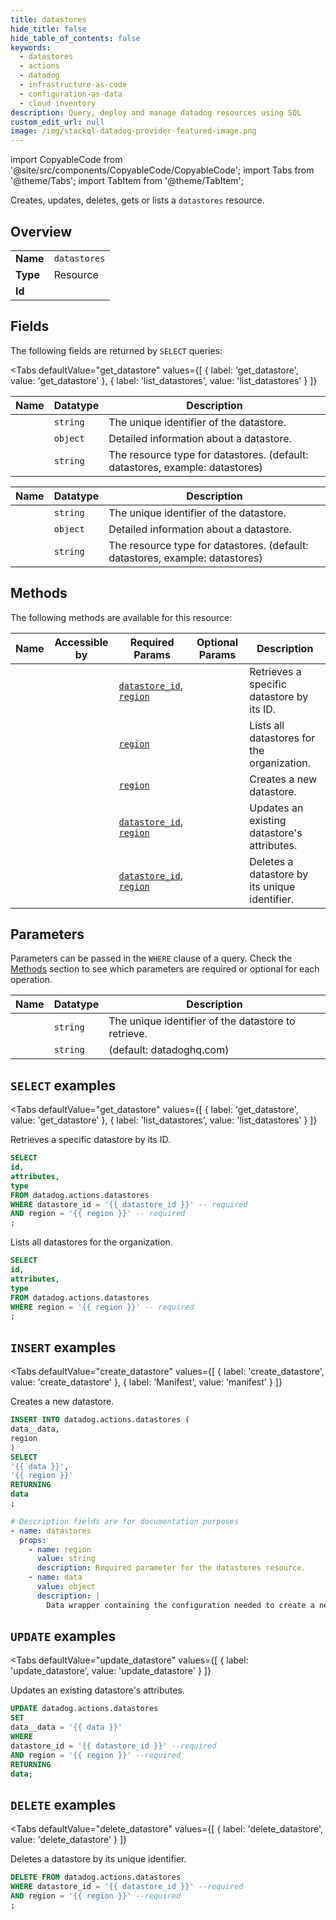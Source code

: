 ```yaml
--- 
title: datastores
hide_title: false
hide_table_of_contents: false
keywords:
  - datastores
  - actions
  - datadog
  - infrastructure-as-code
  - configuration-as-data
  - cloud inventory
description: Query, deploy and manage datadog resources using SQL
custom_edit_url: null
image: /img/stackql-datadog-provider-featured-image.png
---
```


import CopyableCode from '@site/src/components/CopyableCode/CopyableCode';
import Tabs from '@theme/Tabs';
import TabItem from '@theme/TabItem';

Creates, updates, deletes, gets or lists a <code>datastores</code> resource.

## Overview
<table><tbody>
<tr><td><b>Name</b></td><td><code>datastores</code></td></tr>
<tr><td><b>Type</b></td><td>Resource</td></tr>
<tr><td><b>Id</b></td><td><CopyableCode code="datadog.actions.datastores" /></td></tr>
</tbody></table>

## Fields

The following fields are returned by `SELECT` queries:

<Tabs
    defaultValue="get_datastore"
    values={[
        { label: 'get_datastore', value: 'get_datastore' },
        { label: 'list_datastores', value: 'list_datastores' }
    ]}
>
<TabItem value="get_datastore">

<table>
<thead>
    <tr>
    <th>Name</th>
    <th>Datatype</th>
    <th>Description</th>
    </tr>
</thead>
<tbody>
<tr>
    <td><CopyableCode code="id" /></td>
    <td><code>string</code></td>
    <td>The unique identifier of the datastore.</td>
</tr>
<tr>
    <td><CopyableCode code="attributes" /></td>
    <td><code>object</code></td>
    <td>Detailed information about a datastore.</td>
</tr>
<tr>
    <td><CopyableCode code="type" /></td>
    <td><code>string</code></td>
    <td>The resource type for datastores. (default: datastores, example: datastores)</td>
</tr>
</tbody>
</table>
</TabItem>
<TabItem value="list_datastores">

<table>
<thead>
    <tr>
    <th>Name</th>
    <th>Datatype</th>
    <th>Description</th>
    </tr>
</thead>
<tbody>
<tr>
    <td><CopyableCode code="id" /></td>
    <td><code>string</code></td>
    <td>The unique identifier of the datastore.</td>
</tr>
<tr>
    <td><CopyableCode code="attributes" /></td>
    <td><code>object</code></td>
    <td>Detailed information about a datastore.</td>
</tr>
<tr>
    <td><CopyableCode code="type" /></td>
    <td><code>string</code></td>
    <td>The resource type for datastores. (default: datastores, example: datastores)</td>
</tr>
</tbody>
</table>
</TabItem>
</Tabs>

## Methods

The following methods are available for this resource:

<table>
<thead>
    <tr>
    <th>Name</th>
    <th>Accessible by</th>
    <th>Required Params</th>
    <th>Optional Params</th>
    <th>Description</th>
    </tr>
</thead>
<tbody>
<tr>
    <td><a href="#get_datastore"><CopyableCode code="get_datastore" /></a></td>
    <td><CopyableCode code="select" /></td>
    <td><a href="#parameter-datastore_id"><code>datastore_id</code></a>, <a href="#parameter-region"><code>region</code></a></td>
    <td></td>
    <td>Retrieves a specific datastore by its ID.</td>
</tr>
<tr>
    <td><a href="#list_datastores"><CopyableCode code="list_datastores" /></a></td>
    <td><CopyableCode code="select" /></td>
    <td><a href="#parameter-region"><code>region</code></a></td>
    <td></td>
    <td>Lists all datastores for the organization.</td>
</tr>
<tr>
    <td><a href="#create_datastore"><CopyableCode code="create_datastore" /></a></td>
    <td><CopyableCode code="insert" /></td>
    <td><a href="#parameter-region"><code>region</code></a></td>
    <td></td>
    <td>Creates a new datastore.</td>
</tr>
<tr>
    <td><a href="#update_datastore"><CopyableCode code="update_datastore" /></a></td>
    <td><CopyableCode code="update" /></td>
    <td><a href="#parameter-datastore_id"><code>datastore_id</code></a>, <a href="#parameter-region"><code>region</code></a></td>
    <td></td>
    <td>Updates an existing datastore's attributes.</td>
</tr>
<tr>
    <td><a href="#delete_datastore"><CopyableCode code="delete_datastore" /></a></td>
    <td><CopyableCode code="delete" /></td>
    <td><a href="#parameter-datastore_id"><code>datastore_id</code></a>, <a href="#parameter-region"><code>region</code></a></td>
    <td></td>
    <td>Deletes a datastore by its unique identifier.</td>
</tr>
</tbody>
</table>

## Parameters

Parameters can be passed in the `WHERE` clause of a query. Check the [Methods](#methods) section to see which parameters are required or optional for each operation.

<table>
<thead>
    <tr>
    <th>Name</th>
    <th>Datatype</th>
    <th>Description</th>
    </tr>
</thead>
<tbody>
<tr id="parameter-datastore_id">
    <td><CopyableCode code="datastore_id" /></td>
    <td><code>string</code></td>
    <td>The unique identifier of the datastore to retrieve.</td>
</tr>
<tr id="parameter-region">
    <td><CopyableCode code="region" /></td>
    <td><code>string</code></td>
    <td>(default: datadoghq.com)</td>
</tr>
</tbody>
</table>

## `SELECT` examples

<Tabs
    defaultValue="get_datastore"
    values={[
        { label: 'get_datastore', value: 'get_datastore' },
        { label: 'list_datastores', value: 'list_datastores' }
    ]}
>
<TabItem value="get_datastore">

Retrieves a specific datastore by its ID.

```sql
SELECT
id,
attributes,
type
FROM datadog.actions.datastores
WHERE datastore_id = '{{ datastore_id }}' -- required
AND region = '{{ region }}' -- required
;
```
</TabItem>
<TabItem value="list_datastores">

Lists all datastores for the organization.

```sql
SELECT
id,
attributes,
type
FROM datadog.actions.datastores
WHERE region = '{{ region }}' -- required
;
```
</TabItem>
</Tabs>


## `INSERT` examples

<Tabs
    defaultValue="create_datastore"
    values={[
        { label: 'create_datastore', value: 'create_datastore' },
        { label: 'Manifest', value: 'manifest' }
    ]}
>
<TabItem value="create_datastore">

Creates a new datastore.

```sql
INSERT INTO datadog.actions.datastores (
data__data,
region
)
SELECT 
'{{ data }}',
'{{ region }}'
RETURNING
data
;
```
</TabItem>
<TabItem value="manifest">

```yaml
# Description fields are for documentation purposes
- name: datastores
  props:
    - name: region
      value: string
      description: Required parameter for the datastores resource.
    - name: data
      value: object
      description: |
        Data wrapper containing the configuration needed to create a new datastore.
```
</TabItem>
</Tabs>


## `UPDATE` examples

<Tabs
    defaultValue="update_datastore"
    values={[
        { label: 'update_datastore', value: 'update_datastore' }
    ]}
>
<TabItem value="update_datastore">

Updates an existing datastore's attributes.

```sql
UPDATE datadog.actions.datastores
SET 
data__data = '{{ data }}'
WHERE 
datastore_id = '{{ datastore_id }}' --required
AND region = '{{ region }}' --required
RETURNING
data;
```
</TabItem>
</Tabs>


## `DELETE` examples

<Tabs
    defaultValue="delete_datastore"
    values={[
        { label: 'delete_datastore', value: 'delete_datastore' }
    ]}
>
<TabItem value="delete_datastore">

Deletes a datastore by its unique identifier.

```sql
DELETE FROM datadog.actions.datastores
WHERE datastore_id = '{{ datastore_id }}' --required
AND region = '{{ region }}' --required
;
```
</TabItem>
</Tabs>
